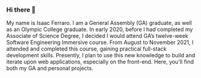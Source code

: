 ### Hi there 👋

My name is Isaac Ferraro. I am a General Assembly (GA) graduate, as well as an Olympic College graduate. In early 2020, before I had completed my Associate of Science Degree, I decided I would attend GA’s twelve-week Software Engineering Immersive course. From August to November 2021, I attended and completed this course, gaining practical full-stack development skills. Presently, I plan to use this new knowledge to build and iterate upon web applications, especially on the front-end. 
Here, you'll find both my GA and personal projects.

<!--
**iferraro/iferraro** is a ✨ _special_ ✨ repository because its `README.md` (this file) appears on your GitHub profile.

Here are some ideas to get you started:

- 🔭 I’m currently working on ...
- 🌱 I’m currently learning ...
- 👯 I’m looking to collaborate on ...
- 🤔 I’m looking for help with ...
- 💬 Ask me about ...
- 📫 How to reach me: ...
- 😄 Pronouns: ...
- ⚡ Fun fact: ...
-->
